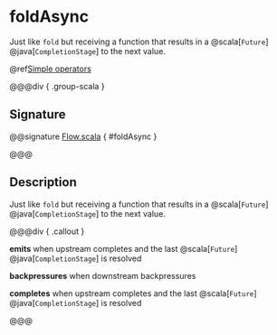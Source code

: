 # foldAsync

Just like `fold` but receiving a function that results in a @scala[`Future`] @java[`CompletionStage`] to the next value.

@ref[Simple operators](../index.md#simple-operators)

@@@div { .group-scala }

## Signature

@@signature [Flow.scala]($akka$/akka-stream/src/main/scala/akka/stream/scaladsl/Flow.scala) { #foldAsync }

@@@

## Description

Just like `fold` but receiving a function that results in a @scala[`Future`] @java[`CompletionStage`] to the next value.


@@@div { .callout }

**emits** when upstream completes and the last @scala[`Future`] @java[`CompletionStage`] is resolved

**backpressures** when downstream backpressures

**completes** when upstream completes and the last @scala[`Future`] @java[`CompletionStage`] is resolved

@@@

